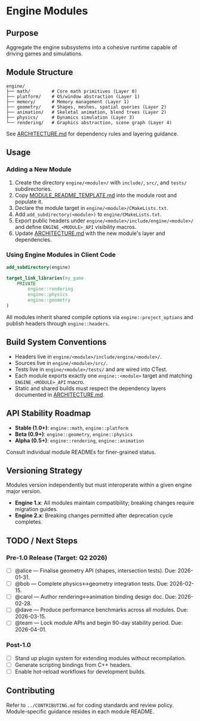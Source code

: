 # Engine Modules

## Purpose
Aggregate the engine subsystems into a cohesive runtime capable of driving games and simulations.

## Module Structure

```
engine/
├── math/        # Core math primitives (Layer 0)
├── platform/    # OS/window abstraction (Layer 1)
├── memory/      # Memory management (Layer 1)
├── geometry/    # Shapes, meshes, spatial queries (Layer 2)
├── animation/   # Skeletal animation, blend trees (Layer 2)
├── physics/     # Dynamics simulation (Layer 3)
└── rendering/   # Graphics abstraction, scene graph (Layer 4)
```

See [ARCHITECTURE.md](ARCHITECTURE.md) for dependency rules and layering guidance.

## Usage

### Adding a New Module

1. Create the directory `engine/<module>/` with `include/`, `src/`, and `tests/` subdirectories.
2. Copy [MODULE_README_TEMPLATE.md](MODULE_README_TEMPLATE.md) into the module root and populate it.
3. Declare the module target in `engine/<module>/CMakeLists.txt`.
4. Add `add_subdirectory(<module>)` to `engine/CMakeLists.txt`.
5. Export public headers under `engine/<module>/include/engine/<module>/` and define `ENGINE_<MODULE>_API` visibility macros.
6. Update [ARCHITECTURE.md](ARCHITECTURE.md) with the new module's layer and dependencies.

### Using Engine Modules in Client Code

```cmake
add_subdirectory(engine)

target_link_libraries(my_game
    PRIVATE
        engine::rendering
        engine::physics
        engine::geometry
)
```

All modules inherit shared compile options via `engine::project_options` and publish headers through `engine::headers`.

## Build System Conventions
- Headers live in `engine/<module>/include/engine/<module>/`.
- Sources live in `engine/<module>/src/`.
- Tests live in `engine/<module>/tests/` and are wired into CTest.
- Each module exports exactly one `engine::<module>` target and matching `ENGINE_<MODULE>_API` macro.
- Static and shared builds must respect the dependency layers documented in [ARCHITECTURE.md](ARCHITECTURE.md).

## API Stability Roadmap

- **Stable (1.0+)**: `engine::math`, `engine::platform`
- **Beta (0.9+)**: `engine::geometry`, `engine::physics`
- **Alpha (0.5+)**: `engine::rendering`, `engine::animation`

Consult individual module READMEs for finer-grained status.

## Versioning Strategy

Modules version independently but must interoperate within a given engine major version.
- **Engine 1.x**: All modules maintain compatibility; breaking changes require migration guides.
- **Engine 2.x**: Breaking changes permitted after deprecation cycle completes.

## TODO / Next Steps

### Pre-1.0 Release (Target: Q2 2026)
- [ ] @alice — Finalise geometry API (shapes, intersection tests). Due: 2026-01-31.
- [ ] @bob — Complete physics↔geometry integration tests. Due: 2026-02-15.
- [ ] @carol — Author rendering↔animation binding design doc. Due: 2026-02-28.
- [ ] @dave — Produce performance benchmarks across all modules. Due: 2026-03-15.
- [ ] @team — Lock module APIs and begin 90-day stability period. Due: 2026-04-01.

### Post-1.0
- [ ] Stand up plugin system for extending modules without recompilation.
- [ ] Generate scripting bindings from C++ headers.
- [ ] Enable hot-reload workflows for development builds.

## Contributing

Refer to `../CONTRIBUTING.md` for coding standards and review policy. Module-specific guidance resides in each module README.
